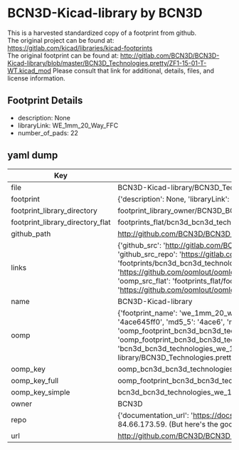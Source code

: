 # BCN3D-Kicad-library by BCN3D  
This is a harvested standardized copy of a footprint from github.  
The original project can be found at:  
https://gitlab.com/kicad/libraries/kicad-footprints  
The original footprint can be found at:
http://gitlab.com/BCN3D/BCN3D-Kicad-library/blob/master/BCN3D_Technologies.pretty/ZF1-15-01-T-WT.kicad_mod
Please consult that link for additional, details, files, and license information.  
## Footprint Details
* description: None  
* libraryLink: WE_1mm_20_Way_FFC  
* number_of_pads: 22  
## yaml dump  
| Key | Value |  
| --- | --- |  
| file | BCN3D-Kicad-library/BCN3D_Technologies.pretty/WE_1mm_20_Way_FFC.kicad_mod |  
| footprint | {'description': None, 'libraryLink': 'WE_1mm_20_Way_FFC', 'number_of_pads': 22} |  
| footprint_library_directory | footprint_library_owner/BCN3D_BCN3D-Kicad-library |  
| footprint_library_directory_flat | footprints_flat/bcn3d_bcn3d_technologies_we_1mm_20_way_ffc/working |  
| github_path | http://github.com/BCN3D/BCN3D-Kicad-library/blob/master/BCN3D_Technologies.pretty/WE_1mm_20_Way_FFC.kicad_mod |  
| links | {'github_src': 'http://gitlab.com/BCN3D/BCN3D-Kicad-library/blob/master/BCN3D_Technologies.pretty/ZF1-15-01-T-WT.kicad_mod', 'github_src_repo': 'https://gitlab.com/kicad/libraries/kicad-footprints', 'oomp_bot': 'footprints/bcn3d_bcn3d_technologies_we_1mm_20_way_ffc/working', 'oomp_bot_github': 'https://github.com/oomlout/oomlout_oomp_footprint_bot/tree/main/footprints/bcn3d_bcn3d_technologies_we_1mm_20_way_ffc/working', 'oomp_src_flat': 'footprints_flat/footprints_flat/bcn3d_bcn3d_technologies_we_1mm_20_way_ffc/working', 'oomp_src_flat_github': 'https://github.com/oomlout/oomlout_oomp_footprint_src/tree/main/footprints_flat/bcn3d_bcn3d_technologies_we_1mm_20_way_ffc/working'} |  
| name | BCN3D-Kicad-library |  
| oomp | {'footprint_name': 'we_1mm_20_way_ffc', 'library_name': 'bcn3d_technologies', 'md5': '4ace645ff0c752c89dfeea29b8bc7e5e', 'md5_10': '4ace645ff0', 'md5_5': '4ace6', 'md5_6': '4ace64', 'oomp_key': 'oomp_bcn3d_bcn3d_technologies_we_1mm_20_way_ffc', 'oomp_key_extra': 'oomp_footprint_bcn3d_bcn3d_technologies_we_1mm_20_way_ffc', 'oomp_key_full': 'oomp_footprint_bcn3d_bcn3d_technologies_we_1mm_20_way_ffc_4ace64', 'oomp_key_simple': 'bcn3d_bcn3d_technologies_we_1mm_20_way_ffc', 'original_filename': 'BCN3D-Kicad-library/BCN3D_Technologies.pretty/WE_1mm_20_Way_FFC.kicad_mod', 'owner_name': 'bcn3d'} |  
| oomp_key | oomp_bcn3d_bcn3d_technologies_we_1mm_20_way_ffc |  
| oomp_key_full | oomp_footprint_bcn3d_bcn3d_technologies_we_1mm_20_way_ffc |  
| oomp_key_simple | bcn3d_bcn3d_technologies_we_1mm_20_way_ffc |  
| owner | BCN3D |  
| repo | {'documentation_url': 'https://docs.github.com/rest/overview/resources-in-the-rest-api#rate-limiting', 'message': "API rate limit exceeded for 84.66.173.59. (But here's the good news: Authenticated requests get a higher rate limit. Check out the documentation for more details.)"} |  
| url | http://github.com/BCN3D/BCN3D-Kicad-library |  

